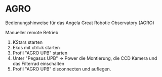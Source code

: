 # AGRO
Bedienungshinweise für das Angela Great Robotic Observatory (AGRO)

Manueller remote Betrieb

1. KStars starten
2. Ekos mit ctrl+k starten
3. Profil "AGRO UPB" starten
4. Unter "Pegasus UPB" -> Power die Montierung, die CCD Kamera und das Filterrad einschalten
5. Profil "AGRO UPB" disconnecten und auflegen.
